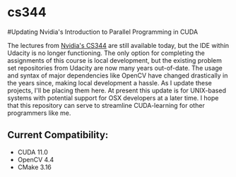 cs344
=====

#Updating Nvidia's Introduction to Parallel Programming in CUDA

The lectures from [Nvidia's CS344](https://classroom.udacity.com/courses/cs344/) are still available today, but the IDE within Udacity is no longer functioning. The only option for completing the assignments of this course is local development, but the existing problem set repositories from Udacity are now many years out-of-date. The usage and syntax of major dependencies like OpenCV have changed drastically in the years since, making local development a hassle. As I update these projects, I'll be placing them here. At present this update
is for UNIX-based systems with potential support for OSX developers at a later time. I hope that this repository can serve to streamline CUDA-learning for other programmers like me.

## Current Compatibility:
* CUDA 11.0
* OpenCV 4.4
* CMake 3.16 

